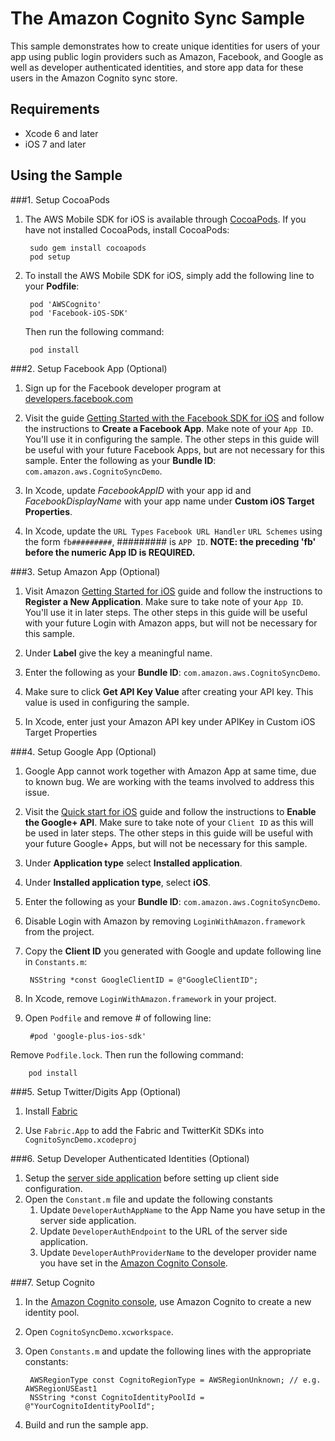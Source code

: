 # The Amazon Cognito Sync Sample

This sample demonstrates how to create unique identities for users of your app using public login providers such as Amazon, Facebook, and Google as well as developer authenticated identities, and store app data for these users in the Amazon Cognito sync store.

## Requirements

* Xcode 6 and later
* iOS 7 and later

## Using the Sample

###1. Setup CocoaPods
1. The AWS Mobile SDK for iOS is available through [CocoaPods](http://cocoapods.org). If you have not installed CocoaPods, install CocoaPods:

		sudo gem install cocoapods
		pod setup

1. To install the AWS Mobile SDK for iOS, simply add the following line to your **Podfile**:

		pod 'AWSCognito'
		pod 'Facebook-iOS-SDK' 

	Then run the following command:
	
		pod install

###2. Setup Facebook App (Optional)
1. Sign up for the Facebook developer program at [developers.facebook.com](https://developers.facebook.com/)

1. Visit the guide [Getting Started with the Facebook SDK for iOS](https://developers.facebook.com/docs/getting-started/facebook-sdk-for-ios/) and follow the instructions to **Create a Facebook App**. Make note of your `App ID`. You'll use it in configuring the sample. The other steps in this guide will be useful with your future Facebook Apps, but are not necessary for this sample. Enter the following as your **Bundle ID**: `com.amazon.aws.CognitoSyncDemo`.

1. In Xcode, update *FacebookAppID* with your app id and *FacebookDisplayName* with your app name under **Custom iOS Target Properties**.

1. In Xcode, update the `URL Types` `Facebook URL Handler` `URL Schemes` using the form `fb#########`, ######### is `APP ID`.
**NOTE: the preceding 'fb' before the numeric App ID is REQUIRED.**

###3. Setup Amazon App (Optional)
1. Visit Amazon [Getting Started for iOS](http://login.amazon.com/ios) guide and follow the instructions to **Register a New Application**. Make sure to take note of your `App ID`. You'll use it in later steps. The other steps in this guide will be useful with your future Login with Amazon apps, but will not be necessary for this sample.  

1. Under **Label** give the key a meaningful name.

1. Enter the following as your **Bundle ID**: `com.amazon.aws.CognitoSyncDemo`.  

1. Make sure to click **Get API Key Value** after creating your API key. This value is used in configuring the sample.  

1. In Xcode, enter just your Amazon API key under APIKey in Custom iOS Target Properties

###4. Setup Google App (Optional)
1. Google App cannot work together with Amazon App at same time, due to known bug. We are working with the teams involved to address this issue. 

1. Visit the [Quick start for iOS](https://developers.google.com/+/quickstart/ios) guide and follow the instructions to **Enable the Google+ API**. Make sure to take note of your `Client ID` as this will be used in later steps. The other steps in this guide will be useful with your future Google+ Apps, but will not be necessary for this sample. 

1. Under **Application type** select **Installed application**. 

1. Under **Installed application type**, select **iOS**.

1. Enter the following as your **Bundle ID**: `com.amazon.aws.CognitoSyncDemo`.  

1. Disable Login with Amazon by removing `LoginWithAmazon.framework` from the project.

1. Copy the **Client ID** you generated with Google and update following line in `Constants.m`:

	    NSString *const GoogleClientID = @"GoogleClientID";

1. In Xcode, remove `LoginWithAmazon.framework` in your project.

1. Open `Podfile` and remove # of following line:
		
		#pod 'google-plus-ios-sdk'
Remove `Podfile.lock`. Then run the following command:
	
		pod install

###5. Setup Twitter/Digits App (Optional)
1. Install [Fabric](https://fabric.io/)

1. Use `Fabric.App` to add the Fabric and TwitterKit SDKs into `CognitoSyncDemo.xcodeproj`


###6. Setup Developer Authenticated Identities (Optional)
1. Setup the [server side application](https://github.com/awslabs/amazon-cognito-developer-authentication-sample) before setting up client side configuration.
1. Open the `Constant.m` file and update the following constants
	1. Update `DeveloperAuthAppName` to the App Name you have setup in the server side application.
	1. Update `DeveloperAuthEndpoint` to the URL of the server side application.
	1. Update `DeveloperAuthProviderName` to the developer provider name you have set in the [Amazon Cognito Console](https://console.aws.amazon.com/cognito/).

###7. Setup Cognito
1. In the [Amazon Cognito console](https://console.aws.amazon.com/cognito/), use Amazon Cognito to create a new identity pool.

1. Open `CognitoSyncDemo.xcworkspace`.

1. Open `Constants.m` and update the following lines with the appropriate constants:
	
        AWSRegionType const CognitoRegionType = AWSRegionUnknown; // e.g. AWSRegionUSEast1
        NSString *const CognitoIdentityPoolId = @"YourCognitoIdentityPoolId";

1. Build and run the sample app.
